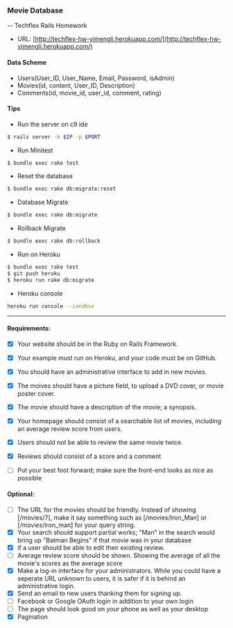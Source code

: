 ### Movie Database

-- Techflex Rails Homework

* URL: [http://techflex-hw-yimengli.herokuapp.com/](http://techflex-hw-yimengli.herokuapp.com/)

#### Data Scheme

* Users(User_ID, User_Name, Email, Password, isAdmin)
* Movies(id, content, User_ID, Description)
* Comments(id, movie_id, user_id, comment, rating)

#### Tips
* Run the server on c9 ide
```Bash
$ rails server -b $IP -p $PORT
```  
* Run Minitest
```Bash
$ bundle exec rake test
```
* Reset the database
```Bash
$ bundle exec rake db:migrate:reset
```
* Database Migrate
```Bash
$ bundle exec rake db:migrate
```
* Rollback Migrate
```Bash
$ bundle exec rake db:rollback
```
* Run on Heroku
```Bash
$ bundle exec rake test
$ git push heroku
$ heroku run rake db:migrate
```
* Heroku console
```Bash
heroku run console --sandbox
```

*****
#### Requirements:
- [x] Your website should be in the Ruby on Rails Framework.
- [x] Your example must run on Heroku, and your code must be on GitHub.
- [x] You should have an administrative interface to add in new movies.
- [x] The moives should have a picture field, to upload a DVD cover, or movie poster cover.
- [x] The movie should have a description of the movie; a synopsis.
- [x] Your homepage should consist of a searchable list of movies, including an average review score from users.
- [x] Users should not be able to review the same movie twice.
- [x] Reviews should consist of a score and a comment
- [ ] Put your best foot forward; make sure the front-end looks as nice as possible


#### Optional:

- [ ] The URL for the movies should be friendly. Instead of showing [/movies/7], make it say something such as [/movies/Iron_Man] or [/movies/iron_man] for your query string.
- [x] Your search should support partial works; "Man" in the search would bring up "Batman Begins" if that movie was in your database
- [x] if a user should be able to edit their existing review.
- [ ] Average review score should be shown. Showing the average of all the movie's scores as the average score
- [x] Make a log-in interface for your administrators. While you could have a seperate URL unknown to users, it is safer if it is behind an administrative login. 
- [x] Send an email to new users thanking them for signing up.
- [ ] Facebook or Google OAuth login in addition to your own login
- [ ] The page should look good on your phone as well as your desktop
- [x] Pagination